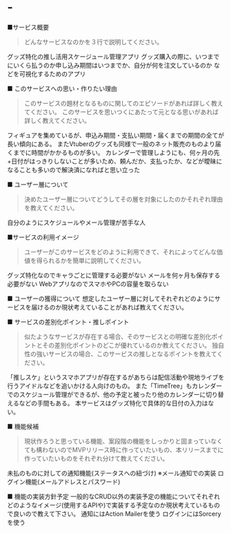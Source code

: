 # -
■サービス概要
>どんなサービスなのかを３行で説明してください。
>
グッズ特化の推し活用スケージュール管理アプリ
グッズ購入の際に、いつまでにいくら払うのか申し込み期間はいつまでか、自分が何を注文しているのか
などを可視化するためのアプリ

■ このサービスへの思い・作りたい理由
>このサービスの題材となるものに関してのエピソードがあれば詳しく教えてください。
このサービスを思いつくにあたって元となる思いがあれば詳しく教えてください。
>
フィギュアを集めているが、申込み期間・支払い期間・届くまでの期間の全てが長い傾向にある。
またVtuberのグッズも同様で一般のネット販売のものより届くまでに時間がかかるものが多い。
カレンダーで管理しようにも、何ヶ月の先+日付がはっきりしないことが多いため、頼んだか、支払ったか、などが曖昧になることも多いので解決済になればと思い立った

■ ユーザー層について
>決めたユーザー層についてどうしてその層を対象にしたのかそれぞれ理由を教えてください。
>
自分のようにスケジュールやメール管理が苦手な人

■サービスの利用イメージ
>ユーザーがこのサービスをどのように利用できて、それによってどんな価値を得られるかを簡単に説明してください。
>
グッズ特化なのでキャラごとに管理する必要がない
メールを何ヶ月も保存する必要がない
WebアプリなのでスマホやPCの容量を取らない

■ ユーザーの獲得について
想定したユーザー層に対してそれぞれどのようにサービスを届けるのか現状考えていることがあれば教えてください。

■ サービスの差別化ポイント・推しポイント
>似たようなサービスが存在する場合、そのサービスとの明確な差別化ポイントとその差別化ポイントのどこが優れているのか教えてください。
独自性の強いサービスの場合、このサービスの推しとなるポイントを教えてください。
>
「推しスケ」というスマホアプリが存在するがあちらは配信活動や現地ライブを行うアイドルなどを追いかける人向けのもの。
また「TimeTree」もカレンダーでのスケジュール管理ができるが、他の予定と被ったり他のカレンダーに切り替えるなどの手間もある。
本サービスはグッズ特化で具体的な日付の入力はない。


■ 機能候補
>現状作ろうと思っている機能、案段階の機能をしっかりと固まっていなくても構わないのでMVPリリース時に作っていたいもの、本リリースまでに作っていたいものをそれぞれ分けて教えてください。
>
未払のものに対しての通知機能(ステータスへの紐づけ)
※メール通知での実装
ログイン機能(メールアドレスとパスワード)

■ 機能の実装方針予定
一般的なCRUD以外の実装予定の機能についてそれぞれどのようなイメージ(使用するAPIや)で実装する予定なのか現状考えているもので良いので教えて下さい。
通知にはAction Mailerを使う
ログインにはSorceryを使う
